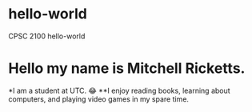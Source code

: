 # hello-world
CPSC 2100 hello-world
# Hello my name is Mitchell Ricketts.
*I am a student at UTC. 😂
**I enjoy reading books, learning about computers, and playing video games in my spare time.
